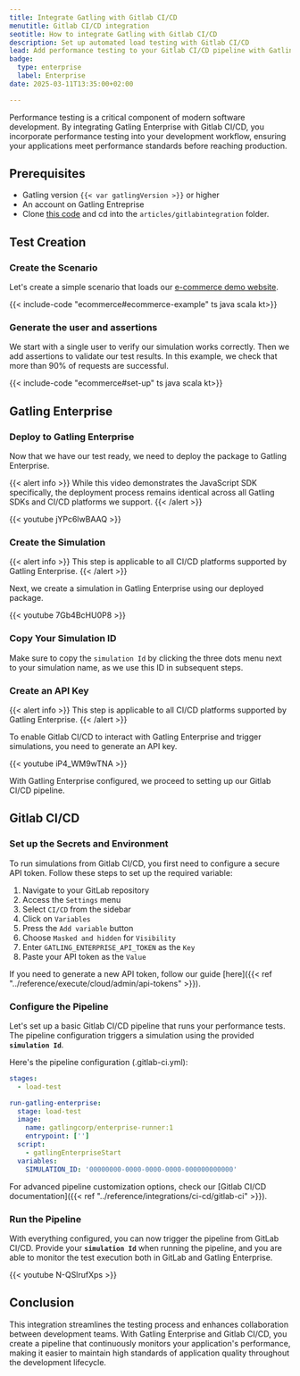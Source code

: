 ```yaml
---
title: Integrate Gatling with Gitlab CI/CD
menutitle: Gitlab CI/CD integration
seotitle: How to integrate Gatling with Gitlab CI/CD
description: Set up automated load testing with Gitlab CI/CD
lead: Add performance testing to your Gitlab CI/CD pipeline with Gatling Enterprise.
badge:
  type: enterprise
  label: Enterprise
date: 2025-03-11T13:35:00+02:00

---
```


Performance testing is a critical component of modern software development. By integrating Gatling Enterprise with Gitlab CI/CD, you incorporate performance testing into your development workflow, ensuring your applications meet performance standards before reaching production.

## Prerequisites

- Gatling version `{{< var gatlingVersion >}}` or higher
- An account on Gatling Entreprise
- Clone [this code](https://github.com/gatling/devrel-projects) and cd into the `articles/gitlabintegration` folder.

## Test Creation

### Create the Scenario

Let's create a simple scenario that loads our [e-commerce demo website](https://ecomm.gatling.io/).

{{< include-code "ecommerce#ecommerce-example" ts java scala kt>}}

### Generate the user and assertions

We start with a single user to verify our simulation works correctly. Then we add assertions to validate our test results. In this example, we check that more than 90% of requests are successful.

{{< include-code "ecommerce#set-up" ts java scala kt>}}

## Gatling Enterprise

### Deploy to Gatling Enterprise

Now that we have our test ready, we need to deploy the package to Gatling Enterprise.

{{< alert info >}}
While this video demonstrates the JavaScript SDK specifically, the deployment process remains identical across all Gatling SDKs and CI/CD platforms we support.
{{< /alert >}}

{{< youtube jYPc6lwBAAQ >}}

### Create the Simulation

{{< alert info >}}
This step is applicable to all CI/CD platforms supported by Gatling Enterprise.
{{< /alert >}}

Next, we create a simulation in Gatling Enterprise using our deployed package.

{{< youtube 7Gb4BcHU0P8 >}}

### Copy Your Simulation ID

Make sure to copy the `simulation Id` by clicking the three dots menu next to your simulation name, as we use this ID in subsequent steps.

### Create an API Key

{{< alert info >}}
This step is applicable to all CI/CD platforms supported by Gatling Enterprise.
{{< /alert >}}

To enable Gitlab CI/CD to interact with Gatling Enterprise and trigger simulations, you need to generate an API key.

{{< youtube iP4_WM9wTNA >}}

With Gatling Enterprise configured, we proceed to setting up our Gitlab CI/CD pipeline.

## Gitlab CI/CD

### Set up the Secrets and Environment

To run simulations from Gitlab CI/CD, you first need to configure a secure API token. Follow these steps to set up the required variable:

1. Navigate to your GitLab repository
2. Access the `Settings` menu
3. Select `CI/CD` from the sidebar
4. Click on `Variables`
5. Press the `Add variable` button
6. Choose `Masked and hidden` for `Visibility`
7. Enter `GATLING_ENTERPRISE_API_TOKEN` as the `Key`
8. Paste your API token as the `Value`

If you need to generate a new API token, follow our guide [here]({{< ref "../reference/execute/cloud/admin/api-tokens" >}}).

### Configure the Pipeline

Let's set up a basic Gitlab CI/CD pipeline that runs your performance tests. The pipeline configuration triggers a simulation using the provided **`simulation Id`**.

Here's the pipeline configuration (.gitlab-ci.yml):

```yaml
stages:
  - load-test

run-gatling-enterprise:
  stage: load-test
  image:
    name: gatlingcorp/enterprise-runner:1
    entrypoint: ['']
  script:
    - gatlingEnterpriseStart
  variables:
    SIMULATION_ID: '00000000-0000-0000-0000-000000000000'
```

For advanced pipeline customization options, check our [Gitlab CI/CD documentation]({{< ref "../reference/integrations/ci-cd/gitlab-ci" >}}).

### Run the Pipeline

With everything configured, you can now trigger the pipeline from GitLab CI/CD. Provide your **`simulation Id`** when running the pipeline, and you are able to monitor the test execution both in GitLab and Gatling Enterprise.

{{< youtube N-QSlrufXps >}}

## Conclusion

This integration streamlines the testing process and enhances collaboration between development teams. With Gatling Enterprise and Gitlab CI/CD, you create a pipeline that continuously monitors your application's performance, making it easier to maintain high standards of application quality throughout the development lifecycle.
